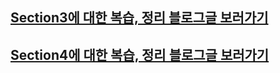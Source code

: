 ## [Section3에 대한 복습, 정리 블로그글 보러가기](https://jihyunhillpark.github.io/springframework/spring-fundamental3-copy/)
## [Section4에 대한 복습, 정리 블로그글 보러가기](https://jihyunhillpark.github.io/springframework/spring-fundamental4/)
